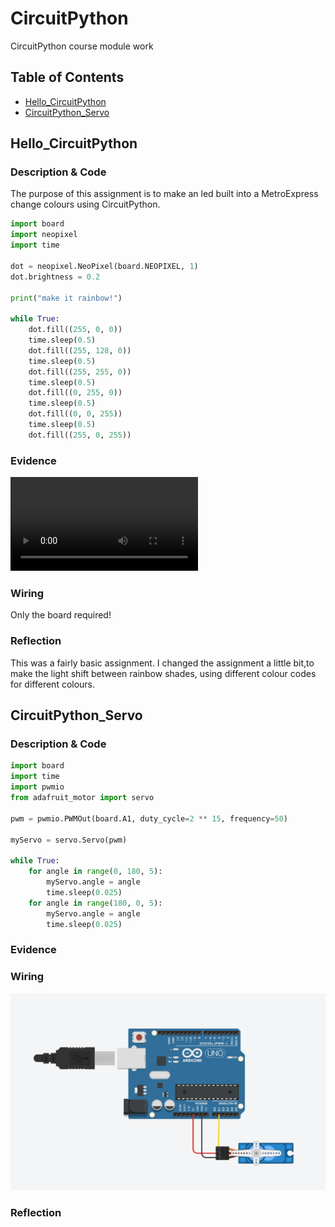 # CircuitPython

CircuitPython course module work

## Table of Contents
* [Hello_CircuitPython](#Hello_CircuitPython)
* [CircuitPython_Servo](#CircuitPython_Servo)

## Hello_CircuitPython

### Description & Code
The purpose of this assignment is to make an led built into a MetroExpress change colours using CircuitPython.

```python
import board
import neopixel
import time

dot = neopixel.NeoPixel(board.NEOPIXEL, 1)
dot.brightness = 0.2

print("make it rainbow!")

while True:
    dot.fill((255, 0, 0))
    time.sleep(0.5)
    dot.fill((255, 128, 0))
    time.sleep(0.5)
    dot.fill((255, 255, 0))
    time.sleep(0.5)
    dot.fill((0, 255, 0))
    time.sleep(0.5)
    dot.fill((0, 0, 255))
    time.sleep(0.5)
    dot.fill((255, 0, 255))
```


### Evidence
![Video of blinking](/evidence/hello_video.mov)

### Wiring
Only the board required!

### Reflection
This was a fairly basic assignment. I changed the assignment a little bit,to make the light shift between rainbow shades, using different colour codes for different colours.


## CircuitPython_Servo

### Description & Code

```python
import board
import time
import pwmio
from adafruit_motor import servo

pwm = pwmio.PWMOut(board.A1, duty_cycle=2 ** 15, frequency=50)

myServo = servo.Servo(pwm)

while True:
    for angle in range(0, 180, 5):
        myServo.angle = angle
        time.sleep(0.025)
    for angle in range(180, 0, 5):
        myServo.angle = angle
        time.sleep(0.025)
```

### Evidence


### Wiring
![Servo Wiring diagram](/evidence/servo_wiring.png)

### Reflection
